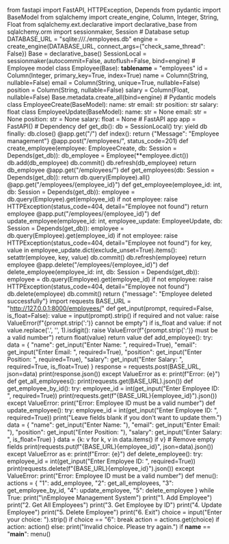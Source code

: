 from fastapi import FastAPI, HTTPException, Depends from pydantic import BaseModel from sqlalchemy import create_engine, Column, Integer, String, Float from sqlalchemy.ext.declarative import declarative_base from sqlalchemy.orm import sessionmaker, Session # Database setup DATABASE_URL = "sqlite:///./employees.db" engine = create_engine(DATABASE_URL, connect_args={"check_same_thread": False}) Base = declarative_base() SessionLocal = sessionmaker(autocommit=False, autoflush=False, bind=engine) # Employee model class Employee(Base): __tablename__ = "employees" id = Column(Integer, primary_key=True, index=True) name = Column(String, nullable=False) email = Column(String, unique=True, nullable=False) position = Column(String, nullable=False) salary = Column(Float, nullable=False) Base.metadata.create_all(bind=engine) # Pydantic models class EmployeeCreate(BaseModel): name: str email: str position: str salary: float class EmployeeUpdate(BaseModel): name: str = None email: str = None position: str = None salary: float = None # FastAPI app app = FastAPI() # Dependency def get_db(): db = SessionLocal() try: yield db finally: db.close() @app.get("/") def index(): return {"Message": "Employee management"} @app.post("/employees/", status_code=201) def create_employee(employee: EmployeeCreate, db: Session = Depends(get_db)): db_employee = Employee(**employee.dict()) db.add(db_employee) db.commit() db.refresh(db_employee) return db_employee @app.get("/employees/") def get_employees(db: Session = Depends(get_db)): return db.query(Employee).all() @app.get("/employees/{employee_id}") def get_employee(employee_id: int, db: Session = Depends(get_db)): employee = db.query(Employee).get(employee_id) if not employee: raise HTTPException(status_code=404, detail="Employee not found") return employee @app.put("/employees/{employee_id}") def update_employee(employee_id: int, employee_update: EmployeeUpdate, db: Session = Depends(get_db)): employee = db.query(Employee).get(employee_id) if not employee: raise HTTPException(status_code=404, detail="Employee not found") for key, value in employee_update.dict(exclude_unset=True).items(): setattr(employee, key, value) db.commit() db.refresh(employee) return employee @app.delete("/employees/{employee_id}") def delete_employee(employee_id: int, db: Session = Depends(get_db)): employee = db.query(Employee).get(employee_id) if not employee: raise HTTPException(status_code=404, detail="Employee not found") db.delete(employee) db.commit() return {"message": "Employee deleted successfully"} import requests BASE_URL = "http://127.0.0.1:8000/employees/" def get_input(prompt, required=False, is_float=False): value = input(prompt).strip() if required and not value: raise ValueError(f"{prompt.strip(':')} cannot be empty") if is_float and value: if not value.replace('.', '', 1).isdigit(): raise ValueError(f"{prompt.strip(':')} must be a valid number") return float(value) return value def add_employee(): try: data = { "name": get_input("Enter Name: ", required=True), "email": get_input("Enter Email: ", required=True), "position": get_input("Enter Position: ", required=True), "salary": get_input("Enter Salary: ", required=True, is_float=True) } response = requests.post(BASE_URL, json=data) print(response.json()) except ValueError as e: print(f"Error: {e}") def get_all_employees(): print(requests.get(BASE_URL).json()) def get_employee_by_id(): try: employee_id = int(get_input("Enter Employee ID: ", required=True)) print(requests.get(f"{BASE_URL}{employee_id}").json()) except ValueError: print("Error: Employee ID must be a valid number") def update_employee(): try: employee_id = int(get_input("Enter Employee ID: ", required=True)) print("Leave fields blank if you don't want to update them.") data = { "name": get_input("Enter Name: "), "email": get_input("Enter Email: "), "position": get_input("Enter Position: "), "salary": get_input("Enter Salary: ", is_float=True) } data = {k: v for k, v in data.items() if v} # Remove empty fields print(requests.put(f"{BASE_URL}{employee_id}", json=data).json()) except ValueError as e: print(f"Error: {e}") def delete_employee(): try: employee_id = int(get_input("Enter Employee ID: ", required=True)) print(requests.delete(f"{BASE_URL}{employee_id}").json()) except ValueError: print("Error: Employee ID must be a valid number") def menu(): actions = { "1": add_employee, "2": get_all_employees, "3": get_employee_by_id, "4": update_employee, "5": delete_employee } while True: print("\nEmployee Management System") print("1. Add Employee") print("2. Get All Employees") print("3. Get Employee by ID") print("4. Update Employee") print("5. Delete Employee") print("6. Exit") choice = input("Enter your choice: ").strip() if choice == "6": break action = actions.get(choice) if action: action() else: print("Invalid choice. Please try again.") if __name__ == "__main__": menu()
